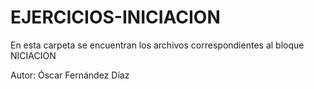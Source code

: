 # EJERCICIOS-INICIACION
En esta carpeta se encuentran los archivos correspondientes al bloque NICIACION

Autor: Óscar Fernández Díaz
